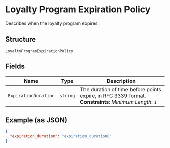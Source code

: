 
# Loyalty Program Expiration Policy

Describes when the loyalty program expires.

## Structure

`LoyaltyProgramExpirationPolicy`

## Fields

| Name | Type | Description |
|  --- | --- | --- |
| `ExpirationDuration` | `string` | The duration of time before points expire, in RFC 3339 format.<br>**Constraints**: *Minimum Length*: `1` |

## Example (as JSON)

```json
{
  "expiration_duration": "expiration_duration8"
}
```

